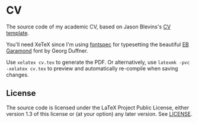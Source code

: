 # CV

The source code of my academic CV, based on Jason
Blevins's [CV template][template].

You'll need XeTeX since I'm using [fontspec][fontspec] for typesetting the
beautiful [EB Garamond][ebgaramond] font by Georg Duffner.

Use `xelatex cv.tex` to generate the PDF. Or alternatively,
use `latexmk -pvc -xelatex cv.tex` to preview and automatically re-compile when
saving changes.

[template]: http://jblevins.org/projects/cv-template/
[fontspec]: https://www.ctan.org/pkg/fontspec?lang=en
[ebgaramond]: http://www.georgduffner.at/ebgaramond/

## License

The source code is licensed under the LaTeX Project Public License, either
version 1.3 of this license or (at your option) any later version.
See [LICENSE](LICENSE).
